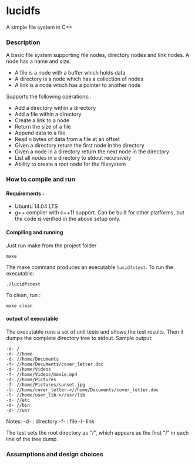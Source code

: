 # lucidfs
A simple file system in C++

### Description

A basic file system supporting file nodes, directory nodes and link nodes. A node has a name and size.
- A file is a node with a buffer which holds data
- A directory is a node which has a collection of nodes
- A link is a node which has a pointer to another node

Supports the following operations::
- Add a directory within a directory
- Add a file within a directory
- Create a link to a node
- Return the size of a file
- Append data to a file
- Read n bytes of data from a file at an offset
- Given a directory return the first node in the directory
- Given a node in a directory return the next node in the directory
- List all nodes in a directory to stdout recursively
- Ability to create a root node for the filesystem

### How to compile and run

#### Requirements : 
- Ubuntu 14.04 LTS  
- g++ compiler with c++11 support.
Can be built for other platforms, but the code is verified in the above setup only.

#### Compiling and running
Just run make from the project folder
```
make
```
The make command produces an executable `lucidfstest`. To run the executable:
```
./lucidfstest
```
To clean, run :
```
make clean
```

#### output of executable
The executable runs a set of unit tests and shows the test results. Then it dumps the complete directory tree to stdout.
Sample output:
```
-d- /
-d- //home
-d- //home/Documents
-f- //home/Documents/cover_letter.doc
-d- //home/Videos
-f- //home/Videos/movie.mp4
-d- //home/Pictures
-f- //home/Pictures/sunset.jpg
-l- //home/cover_letter->//home/Documents/cover_letter.doc
-l- //home/user_lib->//usr/lib
-d- //etc
-d- //bin
-d- //usr
```
Notes:
-d- : directory
-f- : file
-l- link

The test sets the root directory as "/", which appears as the first "/" in each line of the tree dump.

### Assumptions and design choices
